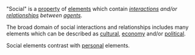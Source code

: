 "Social" is a [property](https://github.com/gcassel/Modular-Organization-Terminology/blob/master/terms/property.md) of [elements](https://github.com/gcassel/Modular-Organization-Terminology/blob/master/terms/element.md) which contain *[interactions](https://github.com/gcassel/Modular-Organization-Terminology/blob/master/terms/interaction.md) and/or [relationships](https://github.com/gcassel/Modular-Organization-Terminology/blob/master/terms/relationship.md) between [agents](https://github.com/gcassel/Modular-Organization-Terminology/blob/master/terms/agent.md)*.  

The broad domain of social interactions and relationships includes many elements which can be described as [cultural](https://github.com/gcassel/Modular-Organization-Terminology/blob/master/terms/culture.md), [economy](https://github.com/gcassel/Modular-Organization-Terminology/blob/master/terms/economic.md) and/or [political](https://github.com/gcassel/Modular-Organization-Terminology/blob/master/terms/politics.md).
 
Social elements contrast with [personal](https://github.com/gcassel/Modular-Organization-Terminology/blob/master/terms/personal.md) elements. 
